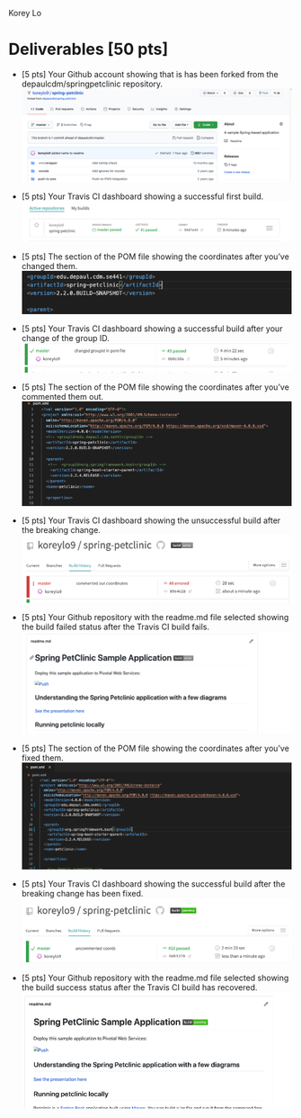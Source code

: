 Korey Lo 

# Deliverables [50 pts]

- [5 pts] Your Github account showing that is has been forked from the depaulcdm/springpetclinic repository.
![repo fork](images/forked.png)

- [5 pts] Your Travis CI dashboard showing a successful first build.
![travis dashboard #0](images/travisBuild.png)

- [5 pts] The section of the POM file showing the coordinates after you’ve changed them.
![pom coordinates #1](images/pomCoords.png)

- [5 pts] Your Travis CI dashboard showing a successful build after your change of the group ID.
![travis dashboard #1](images/pomCoordsSuccess.png)

- [5 pts] The section of the POM file showing the coordinates after you’ve commented them out.
![pom coordinates #2](images/commentOut.png)

- [5 pts] Your Travis CI dashboard showing the unsuccessful build after the breaking change.
![travis dashboard #2](images/buildFail.png)

- [5 pts] Your Github repository with the readme.md file selected showing the build failed status after the Travis CI build fails.
![readme fail](images/buildFailGithub.png)

- [5 pts] The section of the POM file showing the coordinates after you’ve fixed them.
![pom coordinates #3](images/pomCoordsFixed.png)

- [5 pts] Your Travis CI dashboard showing the successful build after the breaking change has been fixed.
![travis dashboard #3](images/uncommentCoords.png)

- [5 pts] Your Github repository with the readme.md file selected showing the build success status after the Travis CI build has recovered.
![readme success](images/uncommentCoordsGithub.png)
